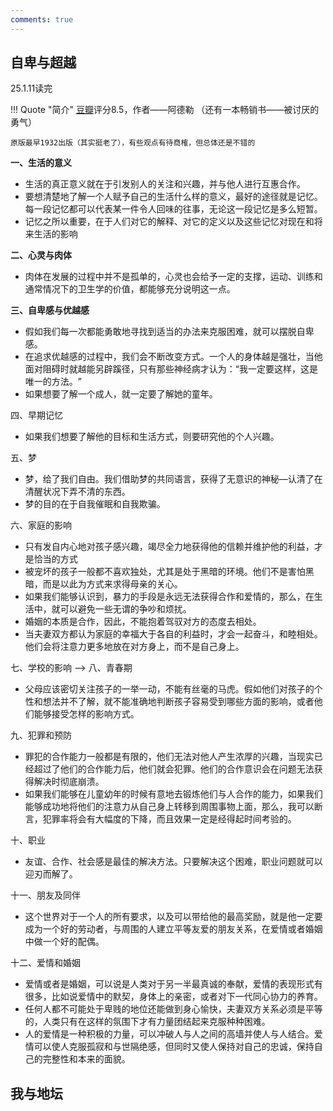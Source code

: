 ```yaml
---
comments: true
---
```


## 自卑与超越

25.1.11读完

!!! Quote "简介"
    [豆瓣](https://book.douban.com/subject/35180782/)评分8.5，作者——阿德勒 （还有一本畅销书——被讨厌的勇气）
    
    原版最早1932出版（其实挺老了），有些观点有待商榷，但总体还是不错的

**一、生活的意义**

- 生活的真正意义就在于引发别人的关注和兴趣，并与他人进行互惠合作。
- 要想清楚地了解一个人赋予自己的生活什么样的意义，最好的途径就是记忆。每一段记忆都可以代表某一件令人回味的往事，无论这一段记忆是多么短暂。
- 记忆之所以重要，在于人们对它的解释、对它的定义以及这些记忆对现在和将来生活的影响

**二、心灵与肉体**

- 肉体在发展的过程中并不是孤单的，心灵也会给予一定的支撑，运动、训练和通常情况下的卫生学的价值，都能够充分说明这一点。

**三、自卑感与优越感**

- 假如我们每一次都能勇敢地寻找到适当的办法来克服困难，就可以摆脱自卑感。
- 在追求优越感的过程中，我们会不断改变方式。一个人的身体越是强壮，当他面对阻碍时就越能另辟蹊径，只有那些神经病才认为：​“我一定要这样，这是唯一的方法。​”
- 如果想要了解一个成人，就一定要了解她的童年。

四、早期记忆

- 如果我们想要了解他的目标和生活方式，则要研究他的个人兴趣。

五、梦

- 梦，给了我们自由。我们借助梦的共同语言，获得了无意识的神秘—认清了在清醒状况下弄不清的东西。
- 梦的目的在于自我催眠和自我欺骗。

六、家庭的影响

- 只有发自内心地对孩子感兴趣，竭尽全力地获得他的信赖并维护他的利益，才是恰当的方式
- 被宠坏的孩子一般都不喜欢独处，尤其是处于黑暗的环境。他们不是害怕黑暗，而是以此为方式来求得母亲的关心。
- 如果我们能够认识到，暴力的手段是永远无法获得合作和爱情的，那么，在生活中，就可以避免一些无谓的争吵和烦扰。
- 婚姻的本质是合作，因此，不能抱着驾驭对方的态度去相处。
- 当夫妻双方都认为家庭的幸福大于各自的利益时，才会一起奋斗，和睦相处。他们会将注意力更多地放在对方身上，而不是自己身上。

七、学校的影响  -->  八、青春期

- 父母应该密切关注孩子的一举一动，不能有丝毫的马虎。假如他们对孩子的个性和想法并不了解，就不能准确地判断孩子容易受到哪些方面的影响，或者他们能够接受怎样的影响方式。

九、犯罪和预防

- 罪犯的合作能力一般都是有限的，他们无法对他人产生浓厚的兴趣，当现实已经超过了他们的合作能力后，他们就会犯罪。他们的合作意识会在问题无法获得解决时彻底崩溃。
- 如果我们能够在儿童幼年的时候有意地去锻炼他们与人合作的能力，如果我们能够成功地将他们的注意力从自己身上转移到周围事物上面，那么，我可以断言，犯罪率将会有大幅度的下降，而且效果一定是经得起时间考验的。

十、职业

- 友谊、合作、社会感是最佳的解决方法。只要解决这个困难，职业问题就可以迎刃而解了。

十一、朋友及同伴

- 这个世界对于一个人的所有要求，以及可以带给他的最高奖励，就是他一定要成为一个好的劳动者，与周围的人建立平等友爱的朋友关系，在爱情或者婚姻中做一个好的配偶。

十二、爱情和婚姻

- 爱情或者是婚姻，可以说是人类对于另一半最真诚的奉献，爱情的表现形式有很多，比如说爱情中的默契，身体上的亲密，或者对下一代同心协力的养育。
- 任何人都不可能处于卑贱的地位还能做到身心愉快，夫妻双方关系必须是平等的，人类只有在这样的氛围下才有力量团结起来克服种种困难。
- 人的爱情是一种积极的力量，可以冲破人与人之间的高墙并使人与人结合。爱情可以使人克服孤寂和与世隔绝感，但同时又使人保持对自己的忠诚，保持自己的完整性和本来的面貌。

## 我与地坛

## 